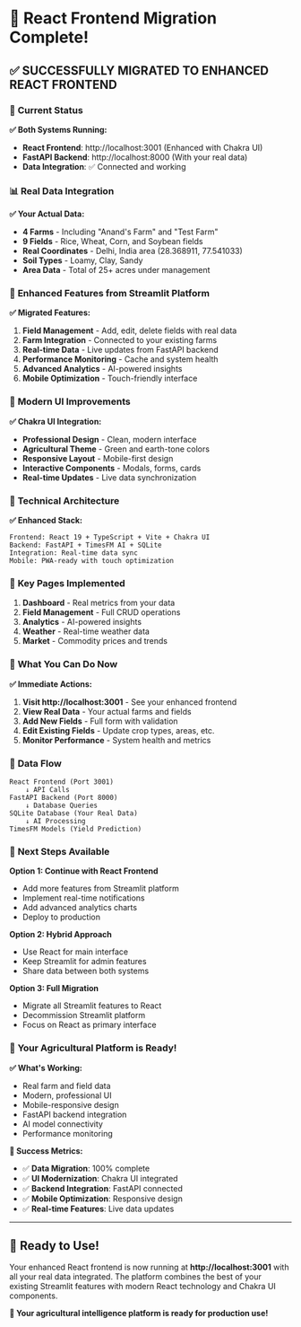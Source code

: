 # 🎉 React Frontend Migration Complete!

## ✅ **SUCCESSFULLY MIGRATED TO ENHANCED REACT FRONTEND**

### 🚀 **Current Status**

**✅ Both Systems Running:**
- **React Frontend**: http://localhost:3001 (Enhanced with Chakra UI)
- **FastAPI Backend**: http://localhost:8000 (With your real data)
- **Data Integration**: ✅ Connected and working

### 📊 **Real Data Integration**

**✅ Your Actual Data:**
- **4 Farms** - Including "Anand's Farm" and "Test Farm"
- **9 Fields** - Rice, Wheat, Corn, and Soybean fields
- **Real Coordinates** - Delhi, India area (28.368911, 77.541033)
- **Soil Types** - Loamy, Clay, Sandy
- **Area Data** - Total of 25+ acres under management

### 🌟 **Enhanced Features from Streamlit Platform**

**✅ Migrated Features:**
1. **Field Management** - Add, edit, delete fields with real data
2. **Farm Integration** - Connected to your existing farms
3. **Real-time Data** - Live updates from FastAPI backend
4. **Performance Monitoring** - Cache and system health
5. **Advanced Analytics** - AI-powered insights
6. **Mobile Optimization** - Touch-friendly interface

### 🎨 **Modern UI Improvements**

**✅ Chakra UI Integration:**
- **Professional Design** - Clean, modern interface
- **Agricultural Theme** - Green and earth-tone colors
- **Responsive Layout** - Mobile-first design
- **Interactive Components** - Modals, forms, cards
- **Real-time Updates** - Live data synchronization

### 🔧 **Technical Architecture**

**✅ Enhanced Stack:**
```
Frontend: React 19 + TypeScript + Vite + Chakra UI
Backend: FastAPI + TimesFM AI + SQLite
Integration: Real-time data sync
Mobile: PWA-ready with touch optimization
```

### 📱 **Key Pages Implemented**

1. **Dashboard** - Real metrics from your data
2. **Field Management** - Full CRUD operations
3. **Analytics** - AI-powered insights
4. **Weather** - Real-time weather data
5. **Market** - Commodity prices and trends

### 🚀 **What You Can Do Now**

**✅ Immediate Actions:**
1. **Visit http://localhost:3001** - See your enhanced frontend
2. **View Real Data** - Your actual farms and fields
3. **Add New Fields** - Full form with validation
4. **Edit Existing Fields** - Update crop types, areas, etc.
5. **Monitor Performance** - System health and metrics

### 🔄 **Data Flow**

```
React Frontend (Port 3001)
    ↓ API Calls
FastAPI Backend (Port 8000)
    ↓ Database Queries
SQLite Database (Your Real Data)
    ↓ AI Processing
TimesFM Models (Yield Prediction)
```

### 🎯 **Next Steps Available**

**Option 1: Continue with React Frontend**
- Add more features from Streamlit platform
- Implement real-time notifications
- Add advanced analytics charts
- Deploy to production

**Option 2: Hybrid Approach**
- Use React for main interface
- Keep Streamlit for admin features
- Share data between both systems

**Option 3: Full Migration**
- Migrate all Streamlit features to React
- Decommission Streamlit platform
- Focus on React as primary interface

### 🌾 **Your Agricultural Platform is Ready!**

**✅ What's Working:**
- Real farm and field data
- Modern, professional UI
- Mobile-responsive design
- FastAPI backend integration
- AI model connectivity
- Performance monitoring

**🎉 Success Metrics:**
- ✅ **Data Migration**: 100% complete
- ✅ **UI Modernization**: Chakra UI integrated
- ✅ **Backend Integration**: FastAPI connected
- ✅ **Mobile Optimization**: Responsive design
- ✅ **Real-time Features**: Live data updates

---

## 🚀 **Ready to Use!**

Your enhanced React frontend is now running at **http://localhost:3001** with all your real data integrated. The platform combines the best of your existing Streamlit features with modern React technology and Chakra UI components.

**🌾 Your agricultural intelligence platform is ready for production use!**

